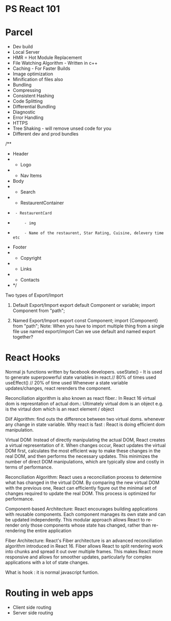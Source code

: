 # PS React 101

# Parcel

- Dev build
- Local Server
- HMR = Hot Module Replacement
- File Watching Algorithm - Written in c++
- Caching - For Faster Builds
- Image optimization
- Minification of files also
- Bundling
- Compressing
- Consistent Hashing
- Code Splitting
- Differential Bundling
- Diagnostic
- Error Handling
- HTTPS
- Tree Shaking - will remove unsed code for you
- Different dev and prod bundles

/\*\*

- Header
- - Logo
- - Nav Items
- Body
- - Search
- - RestaurentContainer
-      - RestaurentCard
-          - img
-          - Name of the restaurent, Star Rating, Cuisine, delevery time etc
- Footer
- - Copyright
- - Links
- - Contacts
- \*/

Two types of Export/Import

1.  Default Export/Import
    export default Component or variable;
    import Component from "path";

2.  Named Export/Import
    export const Component;
    import {Component} from "path";
    Note: When you have to import multiple thing from a single file use named export/import
    Can we use default and named export together?
# React Hooks
Normal js functions written by facebook developers.
useState() - It is used to generate superpowerful state variables in react.// 80% of times used
useEffect() // 20% of time used
Whenever a state variable updates/changes, react rerenders the component.

Reconciliation algorithm is also known as react fiber.: In React 16 
virtual dom is represntation of actual dom.: Ultimately virtual dom is an object
e.g. <Body> is the virtaul dom which is an react element / object

Diif Algorithm: find outs the difference between two virtual doms. whenever any change in state variable.
Why react is fast : React is doing efficient dom manipulation.

Virtual DOM: Instead of directly manipulating the actual DOM, React creates a virtual representation of it. When changes occur, React updates the virtual DOM first, calculates the most efficient way to make these changes in the real DOM, and then performs the necessary updates. This minimizes the number of direct DOM manipulations, which are typically slow and costly in terms of performance.

Reconciliation Algorithm: React uses a reconciliation process to determine what has changed in the virtual DOM. By comparing the new virtual DOM with the previous one, React can efficiently figure out the minimal set of changes required to update the real DOM. This process is optimized for performance.

Component-based Architecture: React encourages building applications with reusable components. Each component manages its own state and can be updated independently. This modular approach allows React to re-render only those components whose state has changed, rather than re-rendering the entire application

Fiber Architecture: React's Fiber architecture is an advanced reconciliation algorithm introduced in React 16. Fiber allows React to split rendering work into chunks and spread it out over multiple frames. This makes React more responsive and allows for smoother updates, particularly for complex applications with a lot of state changes.

What is hook : it is normal javascript funtion.

# Routing in web apps
- Client side routing
- Server side routing